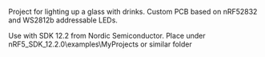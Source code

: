 Project for lighting up a glass with drinks. Custom PCB based on nRF52832 and WS2812b addressable LEDs.

Use with SDK 12.2 from Nordic Semiconductor. Place under nRF5_SDK_12.2.0\examples\MyProjects or similar folder